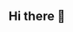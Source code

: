## Hi there 👋

<!--
**natitek/natitek** is a ✨ _special_ ✨ repository because its `README.md` (this file) appears on your GitHub profile.

Here are some ideas to get you started:

- 🔭 I’m currently working on Backend development
- 🌱 I’m currently learning python
- 👯 I’m looking to collaborate on pygames
- 🤔 I’m looking for help with api and websocket
- 💬 Ask me about keyboard efficiency
- 📫 How to reach me: telegram @...
- 😄 Pronouns: ...
- ⚡ Fun fact: ...
-->
